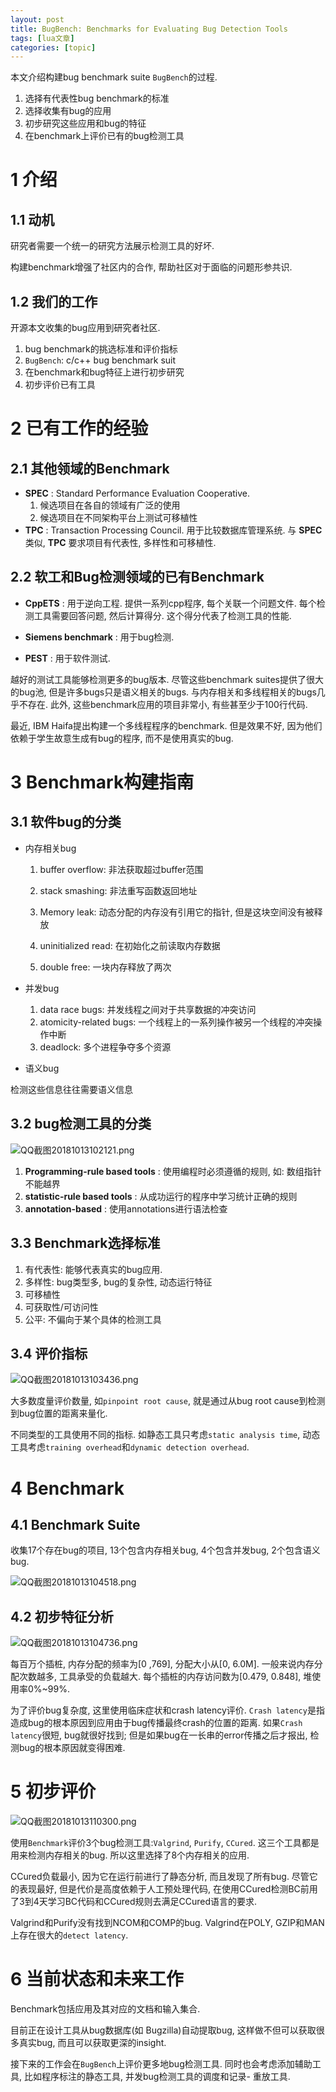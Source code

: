 ```yaml
---
layout: post
title: BugBench: Benchmarks for Evaluating Bug Detection Tools 
tags: [lua文章]
categories: [topic]
---
```

本文介绍构建bug benchmark suite `BugBench`的过程.

  1. 选择有代表性bug benchmark的标准
  2. 选择收集有bug的应用
  3. 初步研究这些应用和bug的特征
  4. 在benchmark上评价已有的bug检测工具

# 1 介绍

## 1.1 动机

研究者需要一个统一的研究方法展示检测工具的好坏.

构建benchmark增强了社区内的合作, 帮助社区对于面临的问题形参共识.

## 1.2 我们的工作

开源本文收集的bug应用到研究者社区.

  1. bug benchmark的挑选标准和评价指标
  2. `BugBench`: c/c++ bug benchmark suit
  3. 在benchmark和bug特征上进行初步研究
  4. 初步评价已有工具

# 2 已有工作的经验

## 2.1 其他领域的Benchmark

  * **SPEC** : Standard Performance Evaluation Cooperative. 
    1. 候选项目在各自的领域有广泛的使用
    2. 候选项目在不同架构平台上测试可移植性
  * **TPC** : Transaction Processing Council. 用于比较数据库管理系统. 与 **SPEC** 类似, **TPC** 要求项目有代表性, 多样性和可移植性. 

## 2.2 软工和Bug检测领域的已有Benchmark

  * **CppETS** : 用于逆向工程. 提供一系列cpp程序, 每个关联一个问题文件. 每个检测工具需要回答问题, 然后计算得分. 这个得分代表了检测工具的性能.

  * **Siemens benchmark** : 用于bug检测.

  * **PEST** : 用于软件测试.

越好的测试工具能够检测更多的bug版本. 尽管这些benchmark suites提供了很大的bug池, 但是许多bugs只是语义相关的bugs.
与内存相关和多线程相关的bugs几乎不存在. 此外, 这些benchmark应用的项目非常小, 有些甚至少于100行代码.

最近, IBM Haifa提出构建一个多线程程序的benchmark. 但是效果不好, 因为他们依赖于学生故意生成有bug的程序, 而不是使用真实的bug.

# 3 Benchmark构建指南

## 3.1 软件bug的分类

  * 内存相关bug

    1. buffer overflow: 非法获取超过buffer范围

    2. stack smashing: 非法重写函数返回地址

    3. Memory leak: 动态分配的内存没有引用它的指针, 但是这块空间没有被释放
    4. uninitialized read: 在初始化之前读取内存数据
    5. double free: 一块内存释放了两次
  * 并发bug

    1. data race bugs: 并发线程之间对于共享数据的冲突访问
    2. atomicity-related bugs: 一个线程上的一系列操作被另一个线程的冲突操作中断
    3. deadlock: 多个进程争夺多个资源
  * 语义bug

检测这些信息往往需要语义信息

## 3.2 bug检测工具的分类

![QQ截图20181013102121.png](https://i.loli.net/2018/10/13/5bc156ba1348d.png)

  1. **Programming-rule based tools** : 使用编程时必须遵循的规则, 如: 数组指针不能越界
  2. **statistic-rule based tools** : 从成功运行的程序中学习统计正确的规则
  3. **annotation-based** : 使用annotations进行语法检查

## 3.3 Benchmark选择标准

  1. 有代表性: 能够代表真实的bug应用. 
  2. 多样性: bug类型多, bug的复杂性, 动态运行特征
  3. 可移植性
  4. 可获取性/可访问性
  5. 公平: 不偏向于某个具体的检测工具

## 3.4 评价指标

![QQ截图20181013103436.png](https://i.loli.net/2018/10/13/5bc159c7afdc3.png)

大多数度量评价数量, 如`pinpoint root cause`, 就是通过从bug root cause到检测到bug位置的距离来量化.

不同类型的工具使用不同的指标. 如静态工具只考虑`static analysis time`, 动态工具考虑`training
overhead`和`dynamic detection overhead`.

# 4 Benchmark

## 4.1 Benchmark Suite

收集17个存在bug的项目, 13个包含内存相关bug, 4个包含并发bug, 2个包含语义bug.

![QQ截图20181013104518.png](https://i.loli.net/2018/10/13/5bc15c45a6236.png)

## 4.2 初步特征分析

![QQ截图20181013104736.png](https://i.loli.net/2018/10/13/5bc15cd5d20e3.png)

每百万个插桩, 内存分配的频率为[0 ,769], 分配大小从[0, 6.0M]. 一般来说内存分配次数越多, 工具承受的负载越大.
每个插桩的内存访问数为[0.479, 0.848], 堆使用率0%~99%.

为了评价bug复杂度, 这里使用临床症状和crash latency评价. `Crash
latency`是指造成bug的根本原因到应用由于bug传播最终crash的位置的距离. 如果`Crash latency`很短, bug就很好找到;
但是如果bug在一长串的error传播之后才报出, 检测bug的根本原因就变得困难.

# 5 初步评价

![QQ截图20181013110300.png](https://i.loli.net/2018/10/13/5bc1606bb69fa.png)

使用`Benchmark`评价3个bug检测工具:`Valgrind`, `Purify`, `CCured`. 这三个工具都是用来检测内存相关的bug.
所以这里选择了8个内存相关的应用.

CCured负载最小, 因为它在运行前进行了静态分析, 而且发现了所有bug. 尽管它的表现最好, 但是代价是高度依赖于人工预处理代码,
在使用CCured检测BC前用了3到4天学习BC代码和CCured规则去满足CCured语言的要求.

Valgrind和Purify没有找到NCOM和COMP的bug. Valgrind在POLY, GZIP和MAN上存在很大的`detect
latency`.

# 6 当前状态和未来工作

Benchmark包括应用及其对应的文档和输入集合.

目前正在设计工具从bug数据库(如 Bugzilla)自动提取bug, 这样做不但可以获取很多真实bug, 而且可以获取更深的insight.

接下来的工作会在`BugBench`上评价更多地bug检测工具. 同时也会考虑添加辅助工具, 比如程序标注的静态工具, 并发bug检测工具的调度和记录-
重放工具.